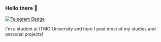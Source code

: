 ### Hello there 👋
[![Telegram Badge](https://img.shields.io/badge/-Telegram-0088cc?style=flat-square&labelColor=0088cc&logo=telegram&logoColor=white&link=https://t.me/albogatov)](https://t.me/albogatov)

I'm a student at ITMO University and here I post most of my studies and personal projects!



